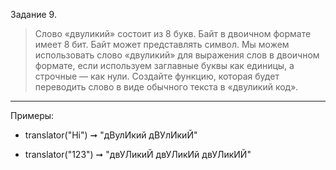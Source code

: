 Задание 9.
> Слово «двуликий» состоит из 8 букв. Байт в двоичном формате имеет 8 бит. Байт может представлять символ.
Мы можем использовать слово «двуликий» для выражения слов в двоичном формате, если используем заглавные буквы как единицы, а строчные — как нули.
Создайте функцию, которая будет переводить слово в виде обычного текста в «двуликий код».
___
Примеры:

- translator("Hi") ➞ "дВулИкий дВУлИкиЙ"


- translator("123") ➞ "двУЛикиЙ двУЛикИй двУЛикИЙ"

